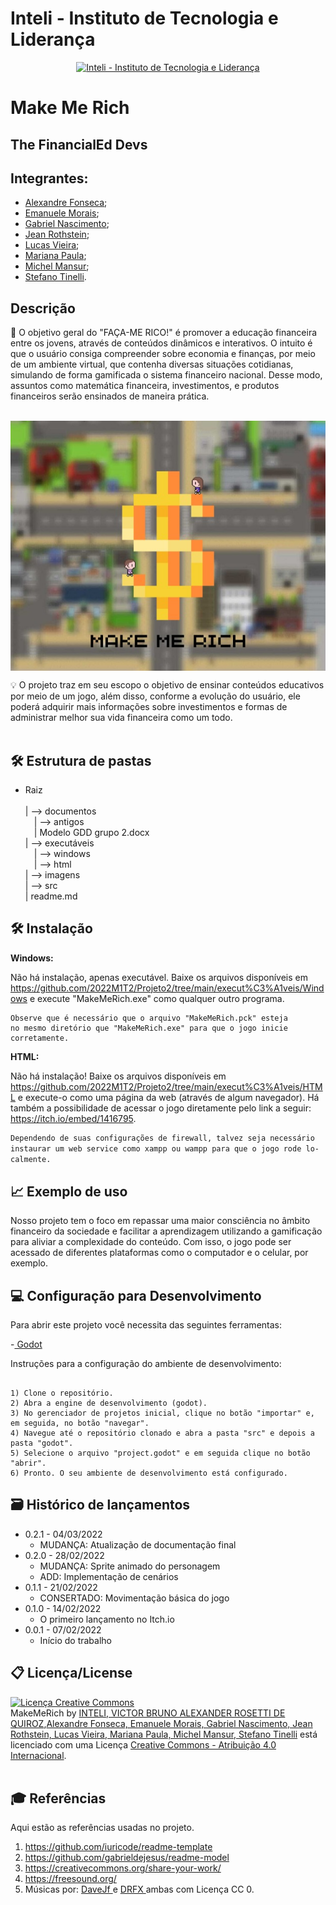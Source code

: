 # Inteli - Instituto de Tecnologia e Liderança 

<p align="center">
<a href= "https://www.inteli.edu.br/"><img src="https://www.inteli.edu.br/wp-content/uploads/2021/08/20172028/marca_1-2.png" alt="Inteli - Instituto de Tecnologia e Liderança" border="0"></a>
</p>

# Make Me Rich

## The FinancialEd Devs

## Integrantes:
- <a href="https://www.linkedin.com/in/alexandrefonseca00/" target = "_blank" >Alexandre Fonseca</a>;
- <a href="https://www.linkedin.com/in/emanuele-morais-b17a961a5/" target = "_blank">Emanuele Morais</a>;
- <a href="https://www.linkedin.com/in/gabriel-nascimento-b80933217/" target="_blank">Gabriel Nascimento</a>;
- <a href="https://www.linkedin.com/in/jean-lucas-rothstein-machado-345872231/" target= "_blank" >Jean Rothstein</a>;
- <a href="https://www.linkedin.com/in/lucas-britto-376665208/" target="_blank">Lucas Vieira</a>;
- <a href="https://www.linkedin.com/in/mariana-silva-b21258232/" target="_blank">Mariana Paula</a>;
- <a href="https://www.linkedin.com/in/victorbarq/" target="_blank">Michel Mansur</a>;
- <a href="https://www.linkedin.com/in/victorbarq/" target="_blank">Stefano Tinelli</a>.

## Descrição

📜 O objetivo geral do "FAÇA-ME RICO!" é promover a educação financeira entre os jovens, através de conteúdos dinâmicos e interativos. O intuito é que o usuário consiga compreender sobre economia e finanças, por meio de um ambiente virtual, que contenha diversas situações cotidianas, simulando de forma gamificada o sistema financeiro nacional. Desse modo, assuntos como matemática financeira, investimentos, e produtos financeiros serão ensinados de maneira prática.
<br><br>

<img src="imagens\logo.jpeg" alt="Logo" align="center">



💡 O projeto traz em seu escopo o objetivo de ensinar conteúdos educativos por meio de um jogo, além disso, conforme a evolução do usuário, ele poderá adquirir mais informações sobre investimentos e formas de administrar melhor sua vida financeira como um todo.
<br><br>

## 🛠 Estrutura de pastas

- Raiz<br><br>
| --> documentos<br>
  &emsp;| --> antigos<br>
  &emsp;|  Modelo GDD grupo 2.docx<br>
| --> executáveis<br>
  &emsp;| --> windows<br>
  &emsp;| --> html<br>
| --> imagens<br>
| --> src<br>
| readme.md<br>


## 🛠 Instalação

<b>Windows:</b>

Não há instalação, apenas executável. Baixe os arquivos disponíveis em https://github.com/2022M1T2/Projeto2/tree/main/execut%C3%A1veis/Windows e execute "MakeMeRich.exe" como qualquer outro programa.

```
Observe que é necessário que o arquivo "MakeMeRich.pck" esteja
no mesmo diretório que "MakeMeRich.exe" para que o jogo inicie
corretamente.
```

<b>HTML:</b>

Não há instalação! Baixe os arquivos disponíveis em https://github.com/2022M1T2/Projeto2/tree/main/execut%C3%A1veis/HTML e execute-o como uma página da web (através de algum navegador). Há também a possibilidade de acessar o jogo diretamente pelo link a seguir: https://itch.io/embed/1416795.

```sh
Dependendo de suas configurações de firewall, talvez seja necessário
instaurar um web service como xampp ou wampp para que o jogo rode lo-
calmente.
```

## 📈 Exemplo de uso

Nosso projeto tem o foco em repassar uma maior consciência no âmbito financeiro da sociedade e facilitar a aprendizagem utilizando a gamificação para aliviar a complexidade do conteúdo.
Com isso, o jogo pode ser acessado de diferentes plataformas como o computador e o celular, por exemplo.

## 💻 Configuração para Desenvolvimento

Para abrir este projeto você necessita das seguintes ferramentas:

-<a href="https://godotengine.org/download"> Godot</a>

Instruções para a configuração do ambiente de desenvolvimento:
```

1) Clone o repositório.
2) Abra a engine de desenvolvimento (godot).
3) No gerenciador de projetos inicial, clique no botão "importar" e, em seguida, no botão "navegar".
4) Navegue até o repositório clonado e abra a pasta "src" e depois a pasta "godot".
5) Selecione o arquivo "project.godot" e em seguida clique no botão "abrir".
6) Pronto. O seu ambiente de desenvolvimento está configurado.

```
## 🗃 Histórico de lançamentos

* 0.2.1 - 04/03/2022
    * MUDANÇA: Atualização de documentação final
* 0.2.0 - 28/02/2022
    * MUDANÇA: Sprite animado do personagem
    * ADD: Implementação de cenários
* 0.1.1 - 21/02/2022
    * CONSERTADO: Movimentação básica do jogo
* 0.1.0 - 14/02/2022
    * O primeiro lançamento no Itch.io
* 0.0.1 - 07/02/2022
    * Início do trabalho

## 📋 Licença/License

<p xmlns:cc="http://creativecommons.org/ns#" xmlns:dct="http://purl.org/dc/terms/"><a rel="license" href="http://creativecommons.org/licenses/by/4.0/"><img alt="Licença Creative Commons" style="border-width:0" src="https://i.creativecommons.org/l/by/4.0/88x31.png" /></a><br /><span xmlns:dct="http://purl.org/dc/terms/" href="http://purl.org/dc/dcmitype/Dataset" property="dct:title" rel="dct:type">MakeMeRich</span> by <a rel="cc:attributionURL dct:creator" property="cc:attributionName" href="https://www.yggbrasil.com.br/vr">INTELI, VICTOR BRUNO ALEXANDER ROSETTI DE QUIROZ</a>,<a xmlns:cc="http://creativecommons.org/ns#" href="https://github.com/2022M1T2/Projeto2" property="cc:attributionName" rel="cc:attributionURL">Alexandre Fonseca, Emanuele Morais, Gabriel Nascimento,  Jean Rothstein, Lucas Vieira, Mariana Paula,  Michel Mansur, Stefano Tinelli</a> está licenciado com uma Licença <a rel="license" href="http://creativecommons.org/licenses/by/4.0/">Creative Commons - Atribuição 4.0 Internacional</a>.
<br><br></p>

## 🎓 Referências

Aqui estão as referências usadas no projeto.

1. <https://github.com/iuricode/readme-template>
2. <https://github.com/gabrieldejesus/readme-model>
3. <https://creativecommons.org/share-your-work/>
4. <https://freesound.org/>
5. Músicas por: <a href="https://freesound.org/people/DaveJf/sounds/616544/"> DaveJf </a> e <a href="https://freesound.org/people/DRFX/sounds/338986/"> DRFX </a> ambas com Licença CC 0.
